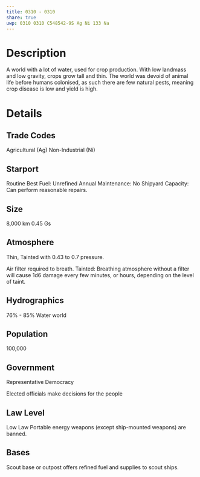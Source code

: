 ```yaml
---
title: 0310 - 0310
share: true
uwp: 0310 0310 C548542-9S Ag Ni 133 Na
---
```


# Description
A world with a lot of water, used for crop production. With low landmass and low gravity, crops grow tall and thin. The world was devoid of animal life before humans colonised, as such there are few natural pests, meaning crop disease is low and yield is high.

# Details
## Trade Codes
Agricultural (Ag)
Non-Industrial (Ni)

## Starport
Routine
Best Fuel: Unrefined
Annual Maintenance: No
Shipyard Capacity: Can perform reasonable repairs.

## Size
8,000 km
0.45 Gs

## Atmosphere
Thin, Tainted with 0.43 to 0.7 pressure.

Air filter required to breath.
Tainted: Breathing atmosphere without a filter will cause 1d6 damage every few minutes, or hours, depending on the level of taint.

## Hydrographics
76% - 85%
Water world

## Population
100,000

## Government
Representative Democracy

Elected officials make decisions for the people

## Law Level
Low Law
Portable energy weapons (except ship-mounted weapons) are banned.

## Bases
Scout base or outpost offers refined fuel and supplies to scout ships.